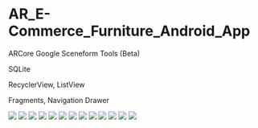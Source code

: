 # AR_E-Commerce_Furniture_Android_App

 ARCore Google Sceneform Tools (Beta) 
 
 SQLite
 
 RecyclerView, ListView
 
 Fragments, Navigation Drawer

![](AR_Android/app/appImages/1.jpg)
![](AR_Android/app/appImages/2.jpg)
![](AR_Android/app/appImages/3.jpg)
![](AR_Android/app/appImages/4.jpg)
![](AR_Android/app/appImages/5.jpg)
![](AR_Android/app/appImages/6.jpg)
![](AR_Android/app/appImages/7.jpg)
![](AR_Android/app/appImages/8.jpg)
![](AR_Android/app/appImages/9.jpg)
![](AR_Android/app/appImages/10.jpg)
![](AR_Android/app/appImages/11.jpg)
![](AR_Android/app/appImages/12.jpg)
![](AR_Android/app/appImages/13.jpg)
